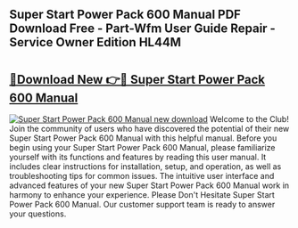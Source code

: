 ## Super Start Power Pack 600 Manual PDF Download Free - Part-Wfm User Guide Repair - Service Owner Edition HL44M

# <h2><a href="http://bc44772.oget.top/?id=Super+Start+Power+Pack+600+Manual">🔗Download New 👉🔴 Super Start Power Pack 600 Manual</a></h2>

[![Super Start Power Pack 600 Manual new download](https://i.imgur.com/5g1atiW.png)](http://bc44772.oget.top/?id=Super+Start+Power+Pack+600+Manual)
Welcome to the Club! Join the community of users who have discovered the potential of their new Super Start Power Pack 600 Manual with this helpful manual. Before you begin using your Super Start Power Pack 600 Manual, please familiarize yourself with its functions and features by reading this user manual. It includes clear instructions for installation, setup, and operation, as well as troubleshooting tips for common issues. The intuitive user interface and advanced features of your new Super Start Power Pack 600 Manual work in harmony to enhance your experience. Please Don't Hesitate Super Start Power Pack 600 Manual. Our customer support team is ready to answer your questions.
